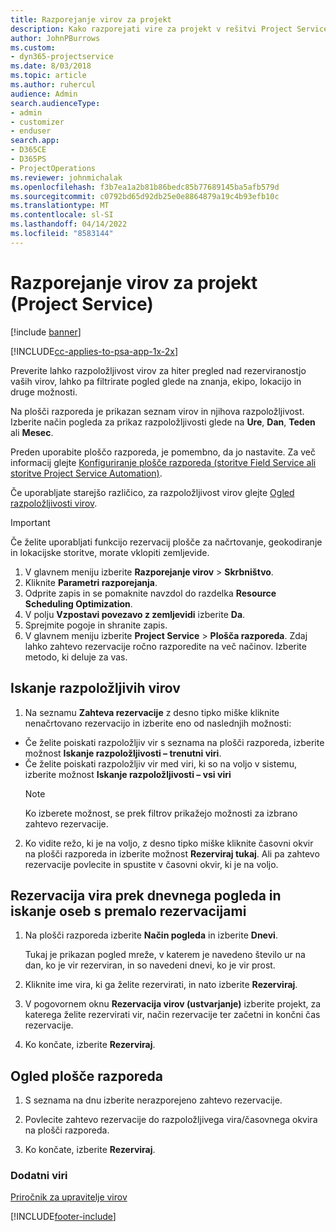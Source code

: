 ```yaml
---
title: Razporejanje virov za projekt
description: Kako razporejati vire za projekt v rešitvi Project Service
author: JohnPBurrows
ms.custom:
- dyn365-projectservice
ms.date: 8/03/2018
ms.topic: article
ms.author: ruhercul
audience: Admin
search.audienceType:
- admin
- customizer
- enduser
search.app:
- D365CE
- D365PS
- ProjectOperations
ms.reviewer: johnmichalak
ms.openlocfilehash: f3b7ea1a2b81b86bedc85b77689145ba5afb579d
ms.sourcegitcommit: c0792bd65d92db25e0e8864879a19c4b93efb10c
ms.translationtype: MT
ms.contentlocale: sl-SI
ms.lasthandoff: 04/14/2022
ms.locfileid: "8583144"
---
```

# <a name="schedule-resources-for-a-project-project-service"></a>Razporejanje virov za projekt (Project Service)

[!include [banner](../includes/psa-now-project-operations.md)]

[!INCLUDE[cc-applies-to-psa-app-1x-2x](../includes/cc-applies-to-psa-app-1x-2x.md)]

Preverite lahko razpoložljivost virov za hiter pregled nad rezerviranostjo vaših virov, lahko pa filtrirate pogled glede na znanja, ekipo, lokacijo in druge možnosti.  
  
Na plošči razporeda je prikazan seznam virov in njihova razpoložljivost. Izberite način pogleda za prikaz razpoložljivosti glede na **Ure**, **Dan**, **Teden** ali **Mesec**.  
  
Preden uporabite ploščo razporeda, je pomembno, da jo nastavite. Za več informacij glejte [Konfiguriranje plošče razporeda (storitve Field Service ali storitve Project Service Automation)](/dynamics365/field-service/configure-schedule-board).
  
Če uporabljate starejšo različico, za razpoložljivost virov glejte [Ogled razpoložljivosti virov](../psa/view-resource-availability.md).  

> [!IMPORTANT]
>  Če želite uporabljati funkcijo rezervacij plošče za načrtovanje, geokodiranje in lokacijske storitve, morate vklopiti zemljevide.  
> 
> 1. V glavnem meniju izberite **Razporejanje virov** > **Skrbništvo**.  
> 2. Kliknite **Parametri razporejanja**.  
> 3. Odprite zapis in se pomaknite navzdol do razdelka **Resource Scheduling Optimization**.  
> 4. V polju **Vzpostavi povezavo z zemljevidi** izberite **Da**.  
> 5. Sprejmite pogoje in shranite zapis.  
> 6. V glavnem meniju izberite **Project Service** > **Plošča razporeda**. Zdaj lahko zahtevo rezervacije ročno razporedite na več načinov. Izberite metodo, ki deluje za vas.
  
## <a name="find-available-resources"></a>Iskanje razpoložljivih virov

1.  Na seznamu **Zahteva rezervacije** z desno tipko miške kliknite nenačrtovano rezervacijo in izberite eno od naslednjih možnosti:  
  
- Če želite poiskati razpoložljiv vir s seznama na plošči razporeda, izberite možnost **Iskanje razpoložljivosti – trenutni viri**.  
- Če želite poiskati razpoložljiv vir med viri, ki so na voljo v sistemu, izberite možnost **Iskanje razpoložljivosti – vsi viri**  
   > [!NOTE]
   >  Ko izberete možnost, se prek filtrov prikažejo možnosti za izbrano zahtevo rezervacije.  
  
2. Ko vidite režo, ki je na voljo, z desno tipko miške kliknite časovni okvir na plošči razporeda in izberite možnost **Rezerviraj tukaj**. Ali pa zahtevo rezervacije povlecite in spustite v časovni okvir, ki je na voljo.  
  

## <a name="book-a-resource-using-the-daily-view-and-find-whos-under-booked"></a>Rezervacija vira prek dnevnega pogleda in iskanje oseb s premalo rezervacijami
  
1.  Na plošči razporeda izberite **Način pogleda** in izberite **Dnevi**.  
  
    Tukaj je prikazan pogled mreže, v katerem je navedeno število ur na dan, ko je vir rezerviran, in so navedeni dnevi, ko je vir prost.  
  
2.  Kliknite ime vira, ki ga želite rezervirati, in nato izberite **Rezerviraj**.  
  
3.  V pogovornem oknu **Rezervacija virov (ustvarjanje)** izberite projekt, za katerega želite rezervirati vir, način rezervacije ter začetni in končni čas rezervacije.  
  
4.  Ko končate, izberite **Rezerviraj**.  
  
## <a name="view-to-the-schedule-board"></a>Ogled plošče razporeda
  
1.  S seznama na dnu izberite nerazporejeno zahtevo rezervacije.  
  
2.  Povlecite zahtevo rezervacije do razpoložljivega vira/časovnega okvira na plošči razporeda.  
  
3.  Ko končate, izberite **Rezerviraj**.  
  
### <a name="additional-resources"></a>Dodatni viri  
 [Priročnik za upravitelje virov](../psa/resource-manager-guide.md)


[!INCLUDE[footer-include](../includes/footer-banner.md)]
